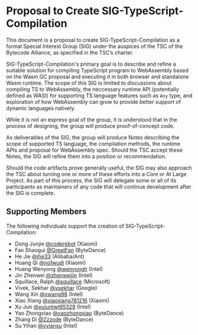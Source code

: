 # Proposal to Create SIG-TypeScript-Compilation

This document is a proposal to create SIG-TypeScript-Compilation as a formal Special Interest Group (SIG) under the auspices of the TSC of the Bytecode Alliance, as specified in the TSC’s charter. 

SIG-TypeScript-Compilation's primary goal is to describe and refine a suitable solution for compiling TypeScript program to WebAssembly based on the Wasm GC proposal and executing it in both browser and standalone Wasm runtime. The scope of this SIG is limited to discussions about compiling TS to WebAssembly, the neccessary runtime API (potentially defined as WASI) for supporting TS language features such as `Any` type, and exploration of how WebAssembly can grow to provide better support of dynamic languages natively.

While it is not an express goal of the group, it is understood that in the process of designing, the group will produce proof-of-concept code.   

As deliverables of the SIG, the group will produce Notes describing the scope of supported TS language, the compilation methods, the runtime APIs and proposal for WebAssembly spec. Should the TSC accept these Notes, the SIG will refine them into a position or recommendation. 

Should the code artifacts prove generally useful, the SIG may also approach the TSC about turning one or more of these efforts into a Core or At Large Project. As part of this process, the SIG will delegate some or all of its participants as maintainers of any code that will continue development after the SIG is complete. 

## Supporting Members 

The following individuals support the creation of SIG-TypeScript-Compilation: 
- Dong Junjie [@coderebot](https://github.com/coderebot) (Xiaomi)  
- Fan Shaogui [@GreatFan](https://github.com/GreatFan) (ByteDance)  
- He Jie [@jhe33](https://github.com/jhe33) (Alibaba/Ant)   
- Huang Qi [@no1wudi](https://github.com/no1wudi) (Xiaomi)  
- Huang Wenyong [@wenyongh](https://github.com/wenyongh) (Intel)  
- Jin Zhenwei [@zhenweijin](https://github.com/zhenweijin) (Intel)  
- Squillace, Ralph [@squillace](https://github.com/squillace) (Microsoft)
- Vivek, Sekhar [@vsekhar](https://github.com/vsekhar) (Google)
- Wang Xin [@xwang98](https://github.com/xwang98) (Intel)  
- Xiao Xiang [@xiaoxiang781216](https://github.com/xiaoxiang781216) (Xiaomi)  
- Xu Jun [@xujuntwt95329](https://github.com/xujuntwt95329) (Intel)  
- Yao Zhongxiao [@yaozhongxiao](https://github.com/yaozhongxiao) (ByteDance)  
- Zhang Di [@Zzzode](https://github.com/Zzzode) (ByteDance)  
- Su Yihan [@yviansu](https://github.com/yviansu) (Intel)  

